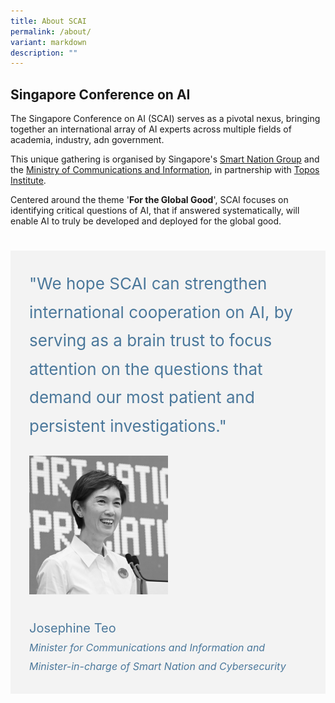 ```yaml
---
title: About SCAI
permalink: /about/
variant: markdown
description: ""
---
```

## Singapore Conference on AI

The Singapore Conference on AI (SCAI) serves as a pivotal nexus, bringing together an international array of AI experts across multiple fields of academia, industry, adn government. 

This unique gathering is organised by Singapore's [Smart Nation Group](https://smartnation.gov.sg/) and the  [Ministry of Communications and Information](https://mci.gov.sg/), in partnership with [Topos Institute](https://topos.site/). 

Centered around the theme '**For the Global Good**', SCAI focuses on identifying critical questions of AI, that if answered systematically, will enable AI to truly be developed and deployed for the global good.

<div style="padding: 25px 0px 0px 0px;">
	
<div style="background-color: #f3f3f3; font-size:26px; font-weight: 400; line-height: 1.75; color: #4b789b; padding: 30px 30px 30px 30px; margin-left: 0;">"We hope SCAI can strengthen international cooperation on AI, by serving as a brain trust to focus attention on the questions that demand our most patient and persistent investigations."

<div style="padding: 25px 0px 0px 0px"><div style="width:50%"><img src="/images/People/josephine_teo.jpeg" alt="Josephine Teo"></div></div>	
	
<div style="padding: 25px 0px 0px 0px"><div style="font-size: 20px; line-height: 1.5">Josephine Teo<br><span style="font-size: 16px; font-style: italic;">Minister for Communications and Information and Minister-in-charge of Smart Nation and Cybersecurity</span></div></div>

</div></div>
